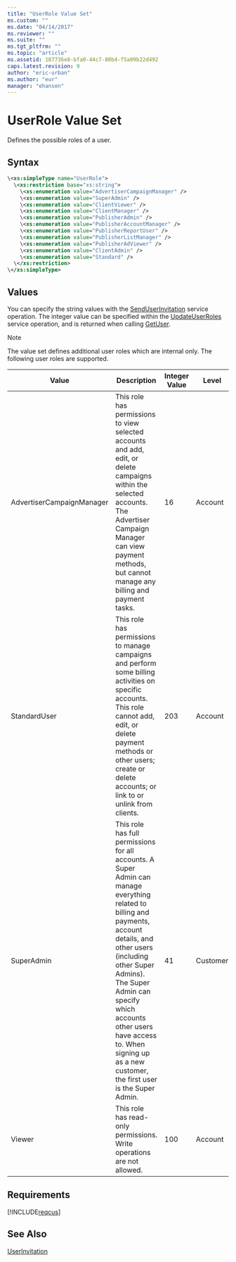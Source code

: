 ```yaml
---
title: "UserRole Value Set"
ms.custom: ""
ms.date: "04/14/2017"
ms.reviewer: ""
ms.suite: ""
ms.tgt_pltfrm: ""
ms.topic: "article"
ms.assetid: 187736e8-bfa0-44c7-80b4-f5a09b22d492
caps.latest.revision: 9
author: "eric-urban"
ms.author: "eur"
manager: "ehansen"
---
```

# UserRole Value Set
Defines the possible roles of a user.

## Syntax

```xml
\<xs:simpleType name="UserRole">
  \<xs:restriction base="xs:string">
    \<xs:enumeration value="AdvertiserCampaignManager" />
    \<xs:enumeration value="SuperAdmin" />
    \<xs:enumeration value="ClientViewer" />
    \<xs:enumeration value="ClientManager" />
    \<xs:enumeration value="PublisherAdmin" />
    \<xs:enumeration value="PublisherAccountManager" />
    \<xs:enumeration value="PublisherReportUser" />
    \<xs:enumeration value="PublisherListManager" />
    \<xs:enumeration value="PublisherAdViewer" />
    \<xs:enumeration value="ClientAdmin" />
    \<xs:enumeration value="Standard" />
  \</xs:restriction>
\</xs:simpleType>
```

## Values
You can specify the string values with the [SendUserInvitation](../customer-api/senduserinvitation-service-operation.md) service operation. The integer value can be specified within the [UpdateUserRoles](../customer-api/updateuserroles-service-operation.md) service operation, and is returned when calling [GetUser](../customer-api/getuser-service-operation.md).

> [!NOTE]
> The value set defines additional user roles which are internal only. The following user roles are supported.

|Value|Description|Integer Value|Level|
|---------|---------------|-----------------|---------|
|AdvertiserCampaignManager|This role has permissions to view selected accounts and add, edit, or delete campaigns within the selected accounts. The Advertiser Campaign Manager can view payment methods, but cannot manage any billing and payment tasks.|16|Account|
|StandardUser|This role has permissions to manage campaigns and perform some billing activities on specific accounts. This role cannot add, edit, or delete payment methods or other users; create or delete accounts; or link to or unlink from clients.|203|Account|
|SuperAdmin|This role has full permissions for all accounts. A Super Admin can manage everything related to billing and payments, account details, and other users (including other Super Admins). The Super Admin can specify which accounts other users have access to. When signing up as a new customer, the first user is the Super Admin.|41|Customer|
|Viewer|This role has read-only permissions. Write operations are not allowed.|100|Account|

## Requirements
[!INCLUDE[reqcus](../customer-api/includes/reqcus.md)]
## See Also
[UserInvitation](../customer-api/userinvitation-data-object.md)

